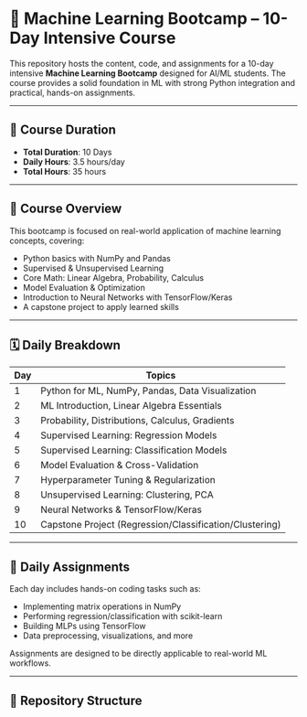 # 🧠 Machine Learning Bootcamp – 10-Day Intensive Course

This repository hosts the content, code, and assignments for a 10-day intensive **Machine Learning Bootcamp** designed for AI/ML students. The course provides a solid foundation in ML with strong Python integration and practical, hands-on assignments.

---

## 📅 Course Duration

- **Total Duration**: 10 Days  
- **Daily Hours**: 3.5 hours/day  
- **Total Hours**: 35 hours  

---

## 📘 Course Overview

This bootcamp is focused on real-world application of machine learning concepts, covering:

- Python basics with NumPy and Pandas
- Supervised & Unsupervised Learning
- Core Math: Linear Algebra, Probability, Calculus
- Model Evaluation & Optimization
- Introduction to Neural Networks with TensorFlow/Keras
- A capstone project to apply learned skills

---

## 🗓️ Daily Breakdown

| Day | Topics |
|-----|--------|
| 1 | Python for ML, NumPy, Pandas, Data Visualization |
| 2 | ML Introduction, Linear Algebra Essentials |
| 3 | Probability, Distributions, Calculus, Gradients |
| 4 | Supervised Learning: Regression Models |
| 5 | Supervised Learning: Classification Models |
| 6 | Model Evaluation & Cross-Validation |
| 7 | Hyperparameter Tuning & Regularization |
| 8 | Unsupervised Learning: Clustering, PCA |
| 9 | Neural Networks & TensorFlow/Keras |
| 10 | Capstone Project (Regression/Classification/Clustering) |

---

## 🧪 Daily Assignments

Each day includes hands-on coding tasks such as:

- Implementing matrix operations in NumPy
- Performing regression/classification with scikit-learn
- Building MLPs using TensorFlow
- Data preprocessing, visualizations, and more

Assignments are designed to be directly applicable to real-world ML workflows.

---

## 📁 Repository Structure

